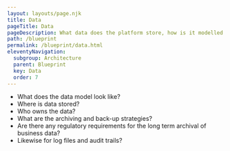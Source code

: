 ```yaml
---
layout: layouts/page.njk
title: Data
pageTitle: Data
pageDescription: What data does the platform store, how is it modelled and governed?
path: /blueprint
permalink: /blueprint/data.html
eleventyNavigation:
  subgroup: Architecture
  parent: Blueprint
  key: Data
  order: 7
---
```


- What does the data model look like?
- Where is data stored?
- Who owns the data?
- What are the archiving and back-up strategies?
- Are there any regulatory requirements for the long term archival of business data?
- Likewise for log files and audit trails?
